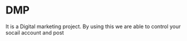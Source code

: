 # DMP
It is a Digital marketing project.
By using this we are able to control your socail account and post

